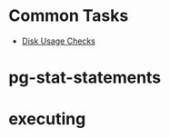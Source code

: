 # Common Tasks

 - [Disk Usage Checks](https://wiki.postgresql.org/wiki/Disk_Usage)
 
 
# pg-stat-statements

# executing 
